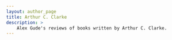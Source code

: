 ```yaml
---
layout: author_page
title: Arthur C. Clarke
description: >
    Alex Gude's reviews of books written by Arthur C. Clarke.
---
```

